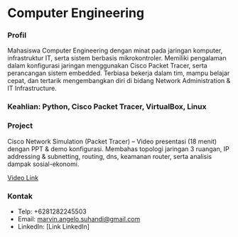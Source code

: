 # **Computer Engineering**

### Profil
Mahasiswa Computer Engineering dengan minat pada jaringan komputer, infrastruktur IT, serta sistem berbasis mikrokontroler. Memiliki pengalaman dalam konfigurasi jaringan menggunakan Cisco Packet Tracer, serta perancangan sistem embedded. Terbiasa bekerja dalam tim, mampu belajar cepat, dan tertarik mengembangkan diri di bidang Network Administration & IT Infrastructure.

### Keahlian: Python, Cisco Packet Tracer, VirtualBox, Linux

### Project
Cisco Network Simulation (Packet Tracer) – Video presentasi (18 menit) dengan PPT & demo konfigurasi. Membahas topologi jaringan 3 ruangan, IP addressing & subnetting, routing, dns, keamanan router, serta analisis dampak sosial-ekonomi.

[Video Link](https://youtu.be/wfBFI1OXtcA)


### Kontak
- Telp: +6281282245503
- Email: marvin.angelo.suhandi@gmail.com
- LinkedIn: [Link LinkedIn]
